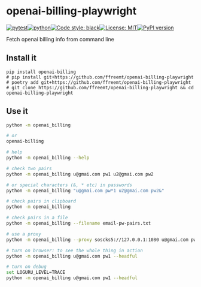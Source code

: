 # openai-billing-playwright
[![pytest](https://github.com/ffreemt/openai-billing-playwright/actions/workflows/routine-tests.yml/badge.svg)](https://github.com/ffreemt/openai-billing-playwright/actions)[![python](https://img.shields.io/static/v1?label=python+&message=3.8%2B&color=blue)](https://www.python.org/downloads/)[![Code style: black](https://img.shields.io/badge/code%20style-black-000000.svg)](https://github.com/psf/black)[![License: MIT](https://img.shields.io/badge/License-MIT-yellow.svg)](https://opensource.org/licenses/MIT)[![PyPI version](https://badge.fury.io/py/openai_billing.svg)](https://badge.fury.io/py/openai-billing)

Fetch openai billing info from command line

## Install it

```shell
pip install openai-billing
# pip install git+https://github.com/ffreemt/openai-billing-playwright
# poetry add git+https://github.com/ffreemt/openai-billing-playwright
# git clone https://github.com/ffreemt/openai-billing-playwright && cd openai-billing-playwright
```

## Use it
```bash
python -m openai_billing

# or
openai-billing

# help
python -m openai_billing --help

# check two pairs
python -m openai_billing u@gmai.com pw1 u2@gmai.com pw2

# or special characters (&, * etc) in passwords
python -m openai_billing "u@gmai.com pw*1 u2@gmai.com pw2&"

# check pairs in clipboard
python -m openai_billing

# check pairs in a file
python -m openai_billing --filename email-pw-pairs.txt

# use a proxy
python -m openai_billing --proxy soscks5://127.0.0.1:1080 u@gmai.com pw1 u2@gmai.com pw2

# turn on browser: to see the whole thing in action
python -m openai_billing u@gmai.com pw1 --headful

# turn on debug
set LOGURU_LEVEL=TRACE
python -m openai_billing u@gmai.com pw1 --headful

```
